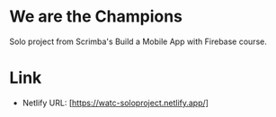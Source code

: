 # We are the Champions
Solo project from Scrimba's Build a Mobile App with Firebase course.

# Link
* Netlify URL: [https://watc-soloproject.netlify.app/]
